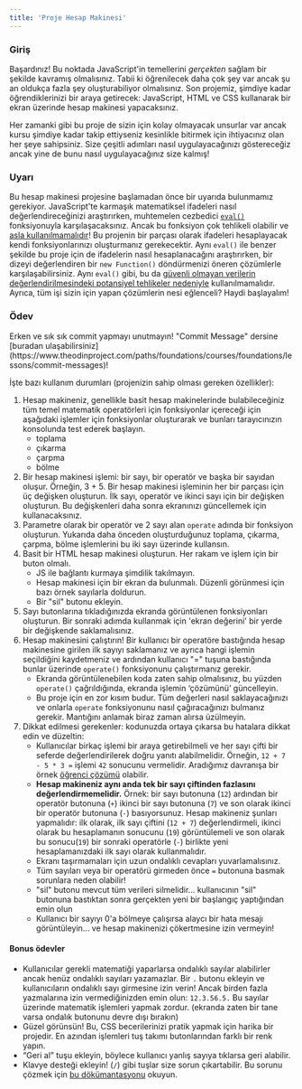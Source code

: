 ```yaml
---
title: 'Proje Hesap Makinesi'
---
```


### Giriş

Başardınız! Bu noktada JavaScript'in temellerini _gerçekten_ sağlam bir şekilde kavramış olmalısınız. Tabii ki öğrenilecek daha çok şey var ancak şu an oldukça fazla şey oluşturabiliyor olmalısınız. Son projemiz, şimdiye kadar öğrendiklerinizi bir araya getirecek: JavaScript, HTML ve CSS kullanarak bir ekran üzerinde hesap makinesi yapacaksınız.

Her zamanki gibi bu proje de sizin için kolay olmayacak unsurlar var ancak kursu şimdiye kadar takip ettiyseniz kesinlikle bitirmek için ihtiyacınız olan her şeye sahipsiniz. Size çeşitli adımları nasıl uygulayacağınızı göstereceğiz ancak yine de bunu nasıl uygulayacağınız size kalmış!

### Uyarı

<div class="lesson-note" markdown="1">

Bu hesap makinesi projesine başlamadan önce bir uyarıda bulunmamız gerekiyor. JavaScript'te karmaşık matematiksel ifadeleri nasıl değerlendireceğinizi araştırırken, muhtemelen cezbedici [`eval()`](https://developer.mozilla.org/en-US/docs/Web/JavaScript/Reference/Global_Objects/eval) fonksiyonuyla karşılaşacaksınız. Ancak bu fonksiyon çok tehlikeli olabilir ve [asla kullanılmamalıdır](https://developer.mozilla.org/en-US/docs/Web/JavaScript/Reference/Global_Objects/eval#never_use_eval!)! Bu projenin bir parçası olarak ifadeleri hesaplayacak kendi fonksiyonlarınızı oluşturmanız gerekecektir. Aynı `eval()` ile benzer şekilde bu proje için de ifadelerin nasıl hesaplanacağını araştırırken, bir dizeyi değerlendiren bir `new Function()` döndürmenizi öneren çözümlerle karşılaşabilirsiniz. Aynı `eval()` gibi, bu da [güvenli olmayan verilerin değerlendirilmesindeki potansiyel tehlikeler nedeniyle](https://stackoverflow.com/questions/4599857/are-eval-and-new-function-the-same-thing) kullanılmamalıdır. Ayrıca, tüm işi sizin için yapan çözümlerin nesi eğlenceli? Haydi başlayalım!

</div>

### Ödev

<div class="lesson-content__panel" markdown="1">
Erken ve sık sık commit yapmayı unutmayın! "Commit Message" dersine [buradan ulaşabilirsiniz](https://www.theodinproject.com/paths/foundations/courses/foundations/lessons/commit-messages)!

İşte bazı kullanım durumları (projenizin sahip olması gereken özellikler):

1.  Hesap makineniz, genellikle basit hesap makinelerinde bulabileceğiniz tüm temel matematik operatörleri için fonksiyonlar içereceği için aşağıdaki işlemler için fonksiyonlar oluşturarak ve bunları tarayıcınızın konsolunda test ederek başlayın.
    - toplama
    - çıkarma
    - çarpma
    - bölme
2.  Bir hesap makinesi işlemi: bir sayı, bir operatör ve başka bir sayıdan oluşur. Örneğin, 3 + 5. Bir hesap makinesi işleminin her bir parçası için üç değişken oluşturun. İlk sayı, operatör ve ikinci sayı için bir değişken oluşturun. Bu değişkenleri daha sonra ekranınızı güncellemek için kullanacaksınız.
3.  Parametre olarak bir operatör ve 2 sayı alan `operate` adında bir fonksiyon oluşturun. Yukarıda daha önceden oluşturduğunuz toplama, çıkarma, çarpma, bölme işlemlerini bu iki sayı üzerinde kullansın.
4.  Basit bir HTML hesap makinesi oluşturun. Her rakam ve işlem için bir buton olmalı.
    - JS ile bağlantı kurmaya şimdilik takılmayın.
    - Hesap makinesi için bir ekran da bulunmalı. Düzenli görünmesi için bazı örnek sayılarla doldurun.
    - Bir "sil" butonu ekleyin.
5.  Sayı butonlarına tıkladığınızda ekranda görüntülenen fonksiyonları oluşturun. Bir sonraki adımda kullanmak için 'ekran değerini' bir yerde bir değişkende saklamalısınız.
6.  Hesap makinesini çalıştırın! Bir kullanıcı bir operatöre bastığında hesap makinesine girilen ilk sayıyı saklamanız ve ayrıca hangi işlemin seçildiğini kaydetmeniz ve ardından kullanıcı "=" tuşuna bastığında bunlar üzerinde `operate()` fonksiyonunu çalıştırmanız gerekir.
    - Ekranda görüntülenebilen koda zaten sahip olmalısınız, bu yüzden `operate()` çağrıldığında, ekranda işlemin ‘çözümünü’ güncelleyin.
    - Bu proje için en zor kısım budur. Tüm değerleri nasıl saklayacağınızı ve onlarla `operate` fonksiyonunu nasıl çağıracağınızı bulmanız gerekir. Mantığını anlamak biraz zaman alırsa üzülmeyin.
7.  Dikkat edilmesi gerekenler: kodunuzda ortaya çıkarsa bu hatalara dikkat edin ve düzeltin:
    - Kullanıcılar birkaç işlemi bir araya getirebilmeli ve her sayı çifti bir seferde değerlendirilerek doğru yanıtı alabilmelidir. Örneğin, `12 + 7 - 5 * 3 =` işlemi `42` sonucunu vermelidir. Aradığımız davranışa bir örnek [öğrenci çözümü](https://mrbuddh4.github.io/calculator/) olabilir.
    - **Hesap makineniz aynı anda tek bir sayı çiftinden fazlasını değerlendirmemelidir.** Örnek: bir sayı butonuna (`12`) ardından bir operatör butonuna (`+`) ikinci bir sayı butonuna (`7`) ve son olarak ikinci bir operatör butonuna (`-`) basıyorsunuz. Hesap makineniz şunları yapmalıdır: ilk olarak, ilk sayı çiftini (`12 + 7`) değerlendirmeli, ikinci olarak bu hesaplamanın sonucunu (`19`) görüntülemeli ve son olarak bu sonucu(`19`) bir sonraki operatörle (`-`) birlikte yeni hesaplamanızdaki ilk sayı olarak kullanmalıdır.
    - Ekranı taşırmamaları için uzun ondalıklı cevapları yuvarlamalısınız.
    - Tüm sayıları veya bir operatörü girmeden önce `=` butonuna basmak sorunlara neden olabilir!
    - "sil" butonu mevcut tüm verileri silmelidir... kullanıcının "sil" butonuna bastıktan sonra gerçekten yeni bir başlangıç yaptığından emin olun
    - Kullanıcı bir sayıyı 0'a bölmeye çalışırsa alaycı bir hata mesajı görüntüleyin... ve hesap makinenizi çökertmesine izin vermeyin!

#### Bonus ödevler

- Kullanıcılar gerekli matematiği yaparlarsa ondalıklı sayılar alabilirler ancak henüz ondalıklı sayıları yazamazlar. Bir `.` butonu ekleyin ve kullanıcıların ondalıklı sayı girmesine izin verin! Ancak birden fazla yazmalarına izin vermediğinizden emin olun: `12.3.56.5.` Bu sayılar üzerinde matematik işlemleri yapmak zordur. \(ekranda zaten bir tane varsa ondalık butonunu devre dışı bırakın\)
- Güzel görünsün! Bu, CSS becerilerinizi pratik yapmak için harika bir projedir. En azından işlemleri tuş takımı butonlarından farklı bir renk yapın.
- “Geri al” tuşu ekleyin, böylece kullanıcı yanlış sayıya tıklarsa geri alabilir.
- Klavye desteği ekleyin! (`/`) gibi tuşlar size sorun çıkartabilir. Bu sorunu çözmek için [bu dökümantasyonu](https://developer.mozilla.org/en-US/docs/Web/API/Event/preventDefault) okuyun.
</div>
